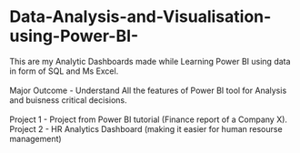 # Data-Analysis-and-Visualisation-using-Power-BI-                                                                                                                            
This are my Analytic Dashboards made while Learning Power BI using data in form of SQL and Ms Excel.<br><br>
Major Outcome - Understand All the features of Power BI tool for Analysis and buisness critical decisions.<br><br>
Project 1 - Project from Power BI tutorial (Finance report of a Company X).<br>
Project 2 - HR Analytics Dashboard (making it easier for human resourse management)
